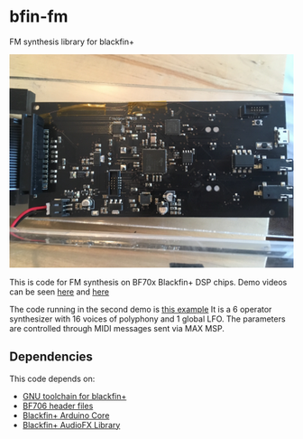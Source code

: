 # bfin-fm
FM synthesis library for blackfin+

![Alt text](basspcb.JPG)

This is code for FM synthesis on BF70x Blackfin+ DSP chips.
Demo videos can be seen [here](https://youtu.be/4m1YorzgxkY) and [here](https://youtu.be/Mct14THKZX8)

The code running in the second demo is [this example](https://github.com/deanm1278/bfin-fm/blob/master/examples/patcher/patcher.ino)
It is a 6 operator synthesizer with 16 voices of polyphony and 1 global LFO.
The parameters are controlled through MIDI messages sent via MAX MSP.

## Dependencies
This code depends on:
* [GNU toolchain for blackfin+](https://github.com/deanm1278/blackfin-plus-gnu)
* [BF706 header files](https://github.com/deanm1278/bfin-CMSIS)
* [Blackfin+ Arduino Core](https://github.com/deanm1278/ArduinoCore-blackfin)
* [Blackfin+ AudioFX Library](https://github.com/deanm1278/audioFX)
